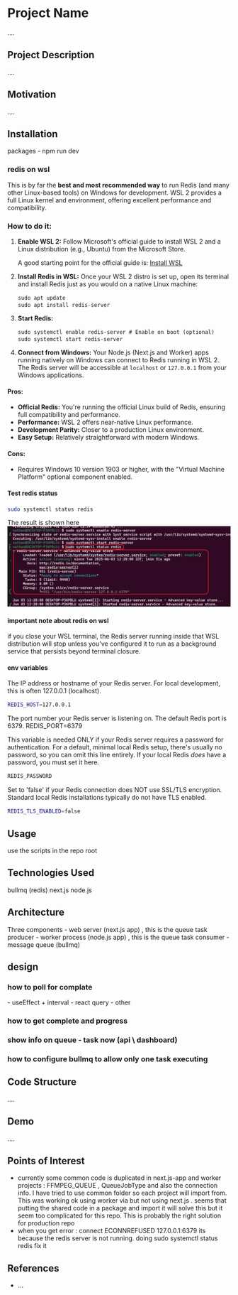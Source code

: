 <h1>Project Name</h1>
....



<h2>Project Description</h2>
....

<h2>Motivation</h2>
....

<h2>Installation</h2>
packages - npm run dev

<h3>redis on wsl</h3>

<p>This is by far the <strong>best and most recommended way</strong> to run Redis (and many other Linux-based tools) on Windows for development. WSL 2 provides a full Linux kernel and environment, offering excellent performance and compatibility.</p>

<h3>How to do it:</h3>
<ol>
    <li>
        <strong>Enable WSL 2:</strong> Follow Microsoft's official guide to install WSL 2 and a Linux distribution (e.g., Ubuntu) from the Microsoft Store.
        <p>A good starting point for the official guide is: <a href="https://learn.microsoft.com/en-us/windows/wsl/install" target="_blank">Install WSL</a></p>
    </li>
    <li>
        <strong>Install Redis in WSL:</strong> Once your WSL 2 distro is set up, open its terminal and install Redis just as you would on a native Linux machine:
<pre><code>sudo apt update
sudo apt install redis-server
</code></pre>
    </li>
    <li>
        <strong>Start Redis:</strong>
<pre><code>sudo systemctl enable redis-server # Enable on boot (optional)
sudo systemctl start redis-server
</code></pre>
    </li>
    <li>
        <strong>Connect from Windows:</strong> Your Node.js (Next.js and Worker) apps running natively on Windows can connect to Redis running in WSL 2. The Redis server will be accessible at <code>localhost</code> or <code>127.0.0.1</code> from your Windows applications.
    </li>
</ol>

<div>
    <h4>Pros:</h4>
    <ul>
        <li><strong>Official Redis:</strong> You're running the official Linux build of Redis, ensuring full compatibility and performance.</li>
        <li><strong>Performance:</strong> WSL 2 offers near-native Linux performance.</li>
        <li><strong>Development Parity:</strong> Closer to a production Linux environment.</li>
        <li><strong>Easy Setup:</strong> Relatively straightforward with modern Windows.</li>
    </ul>
</div>

<div>
    <h4>Cons:</h4>
    <ul>
        <li>Requires Windows 10 version 1903 or higher, with the "Virtual Machine Platform" optional component enabled.</li>
    </ul>
</div>

<h4>Test redis status</h4>

```bash
sudo systemctl status redis
```

The result is shown here
<img src='./figs/redis-status.png'/>

<h4>important note about redis on wsl</h4>
if you close your WSL terminal, the Redis server running inside that WSL distribution will stop unless you've configured it to run as a background service that persists beyond terminal closure.

<h4>env variables</h4>
The IP address or hostname of your Redis server. For local development, this is often 127.0.0.1 (localhost).

```bash
REDIS_HOST=127.0.0.1
```

The port number your Redis server is listening on. The default Redis port is 6379.
REDIS_PORT=6379       

This variable is needed ONLY if your Redis server requires a password for authentication.
For a default, minimal local Redis setup, there's usually no password, so you can omit this line entirely.
If your local Redis *does* have a password, you must set it here.

```bash
REDIS_PASSWORD      
```

Set to 'false' if your Redis connection does NOT use SSL/TLS encryption.
Standard local Redis installations typically do not have TLS enabled.

```bash
REDIS_TLS_ENABLED=false 
```

<h2>Usage</h2>
use the scripts in the repo root


<h2>Technologies Used</h2>
bullmq (redis)
next.js
node.js


<h2>Architecture</h2>
Three components
- web server (next.js app) , this is the queue task producer
- worker process (node.js app) , this is the queue task consumer
- message queue (bullmq)

<h2>design</h2>

<h3>how to poll for complate</h3>
- useEffect + interval
- react query
- other

<h3>how to get complete and progress</h3>


<h3>show info on queue - task now (api \ dashboard)</h3>

<h3>how to configure bullmq to allow only one task executing</h3>


<h2>Code Structure</h2>
....

<h2>Demo</h2>
....



<h2>Points of Interest</h2>
<ul>
    <li>currently some common code is duplicated in next.js-app and worker projects : FFMPEG_QUEUE , QueueJobType and also the connection info. I have tried to use common folder so each project will import from. This was working ok using worker via but not using next.js . seems that putting the shared code in a package and import it will solve this but it seem too complicated for this repo. This is probably the right solution for production repo</li>
    <li>when you get error : connect ECONNREFUSED 127.0.0.1:6379 its because the redis server is not running. doing sudo systemctl status redis fix it</li>
   
</ul>

<h2>References</h2>
<ul>
    <li>...</li>
   
</ul>

